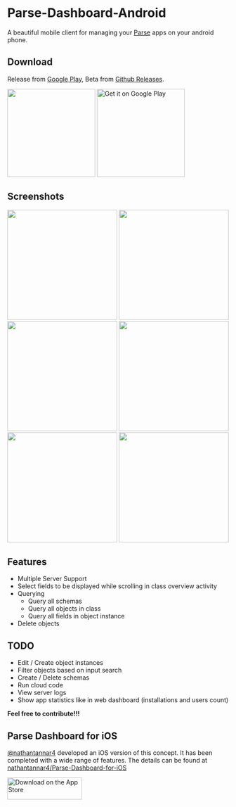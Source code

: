 # Parse-Dashboard-Android
A beautiful mobile client for managing your [Parse](http://parseplatform.org/) apps on your android phone. 

## Download
Release from [Google Play](https://play.google.com/store/apps/details?id=com.galtashma.parsedashboard&utm_source=github), Beta from [Github Releases](https://github.com/bitterbit/Parse-Dashboard-Android/releases).

<a href="https://github.com/bitterbit/Parse-Dashboard-Android/releases"><img src="https://github.com/bitterbit/Parse-Dashboard-Android/raw/master/imgs/parse_dashboard_android.png" width=200></img></a>
<a href='https://play.google.com/store/apps/details?id=com.galtashma.parsedashboard&utm_source=github&pcampaignid=MKT-Other-global-all-co-prtnr-py-PartBadge-Mar2515-1'> <img alt='Get it on Google Play' width=200 src='https://play.google.com/intl/en_us/badges/images/generic/en_badge_web_generic.png'/></a>


## Screenshots
<img src="https://github.com/bitterbit/Parse-Dashboard-Android/raw/master/imgs/device-2018-03-18-224304.png" width=250></img>
<img src="https://github.com/bitterbit/Parse-Dashboard-Android/raw/master/imgs/device-2018-03-18-223646.png" width=250></img>
<img src="https://github.com/bitterbit/Parse-Dashboard-Android/raw/master/imgs/device-2018-03-18-223736.png" width=250></img>
<img src="https://github.com/bitterbit/Parse-Dashboard-Android/raw/master/imgs/device-2018-03-18-223714.png" width=250></img>
<img src="https://github.com/bitterbit/Parse-Dashboard-Android/raw/master/imgs/device-2018-03-18-224127.png" width=250></img>
<img src="https://github.com/bitterbit/Parse-Dashboard-Android/raw/master/imgs/device-2018-03-18-223754.png" width=250></img>

## Features
* Multiple Server Support
* Select fields to be displayed while scrolling in class overview activity
* Querying
  * Query all schemas
  * Query all objects in class
  * Query all fields in object instance
* Delete objects

## TODO
* Edit / Create object instances
* Filter objects based on input search
* Create / Delete schemas
* Run cloud code
* View server logs
* Show app statistics like in web dashboard (installations and users count)

**Feel free to contribute!!!**

## Parse Dashboard for iOS

[@nathantannar4](https://github.com/nathantannar4) developed an iOS version of this concept. It has been completed with a wide range of features. The details can be found at [nathantannar4/Parse-Dashboard-for-iOS](https://github.com/nathantannar4/Parse-Dashboard-for-iOS)
 
<a href="https://itunes.apple.com/us/app/parse-dashboard/id1212141622"><img src="https://raw.githubusercontent.com/nathantannar4/Parse-Dashboard-for-iOS/master/AppStoreBadge.png" width="170" height="50" alt="Download on the App Store"></a>
